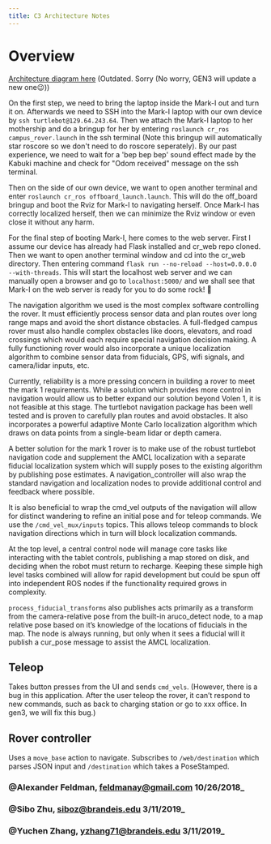 ```yaml
---
title: C3 Architecture Notes
---
```

# Overview

[Architecture diagram here](https://docs.google.com/drawings/d/1K8Bq4vd7oYqD6yXStrwqmTUtPrRfLSoVaKmgR9WnArc/edit?usp=sharing) \(Outdated. Sorry \(No worry, GEN3 will update a new one😉\)\)

On the first step, we need to bring the laptop inside the Mark-I out and turn it on. Afterwards we need to SSH into the Mark-I laptop with our own device by `ssh turtlebot@129.64.243.64`. Then we attach the Mark-I laptop to her mothership and do a bringup for her by entering `roslaunch cr_ros campus_rover.launch` in the ssh terminal \(Note this bringup will automatically star roscore so we don't need to do roscore seperately\). By our past experience, we need to wait for a 'bep bep bep' sound effect made by the Kabuki machine and check for "Odom received" message on the ssh terminal.

Then on the side of our own device, we want to open another terminal and enter `roslaunch cr_ros offboard_launch.launch`. This will do the off\_board bringup and boot the Rviz for Mark-I to navigating herself. Once Mark-I has correctly localized herself, then we can minimize the Rviz window or even close it without any harm.

For the final step of booting Mark-I, here comes to the web server. First I assume our device has already had Flask installed and cr\_web repo cloned. Then we want to open another terminal window and cd into the cr\_web directory. Then entering command `flask run --no-reload --host=0.0.0.0 --with-threads`. This will start the localhost web server and we can manually open a browser and go to `localhost:5000/` and we shall see that Mark-I on the web server is ready for you to do some rock! 🦄

The navigation algorithm we used is the most complex software controlling the rover. It must efficiently process sensor data and plan routes over long range maps and avoid the short distance obstacles. A full-fledged campus rover must also handle complex obstacles like doors, elevators, and road crossings which would each require special navigation decision making. A fully functioning rover would also incorporate a unique localization algorithm to combine sensor data from fiducials, GPS, wifi signals, and camera/lidar inputs, etc.

Currently, reliability is a more pressing concern in building a rover to meet the mark 1 requirements. While a solution which provides more control in navigation would allow us to better expand our solution beyond Volen 1, it is not feasible at this stage. The turtlebot navigation package has been well tested and is proven to carefully plan routes and avoid obstacles. It also incorporates a powerful adaptive Monte Carlo localization algorithm which draws on data points from a single-beam lidar or depth camera.

A better solution for the mark 1 rover is to make use of the robust turtlebot navigation code and supplement the AMCL localization with a separate fiducial localization system which will supply poses to the existing algorithm by publishing pose estimates. A navigation\_controller will also wrap the standard navigation and localization nodes to provide additional control and feedback where possible.

It is also beneficial to wrap the cmd\_vel outputs of the navigation will allow for distinct wandering to refine an initial pose and for teleop commands. We use the `/cmd_vel_mux/inputs` topics. This allows teleop commands to block navigation directions which in turn will block localization commands.

At the top level, a central control node will manage core tasks like interacting with the tablet controls, publishing a map stored on disk, and deciding when the robot must return to recharge. Keeping these simple high level tasks combined will allow for rapid development but could be spun off into independent ROS nodes if the functionality required grows in complexity.

`process_fiducial_transforms` also publishes acts primarily as a transform from the camera-relative pose from the built-in aruco\_detect node, to a map relative pose based on it’s knowledge of the locations of fiducials in the map. The node is always running, but only when it sees a fiducial will it publish a cur\_pose message to assist the AMCL localization.

## Teleop

Takes button presses from the UI and sends `cmd_vels`. \(However, there is a bug in this application. After the user teleop the rover, it can’t respond to new commands, such as back to charging station or go to xxx office. In gen3, we will fix this bug.\)

## Rover controller

Uses a `move_base` action to navigate. Subscribes to `/web/destination` which parses JSON input and `/destination` which takes a PoseStamped.

### @Alexander Feldman, feldmanay@gmail.com 10/26/2018\_

### @Sibo Zhu, siboz@brandeis.edu 3/11/2019\_

### @Yuchen Zhang, yzhang71@brandeis.edu 3/11/2019\_
